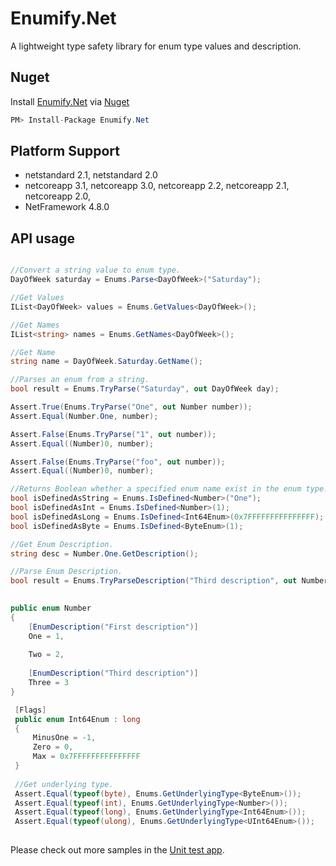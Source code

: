 # Enumify.Net
A lightweight type safety library for enum type values and description.

## Nuget
Install [Enumify.Net](https://www.nuget.org/packages/Enumify.Net/) via [Nuget](https://www.nuget.org/packages/Enumify.Net/)

```csharp
PM> Install-Package Enumify.Net
```

## Platform Support
*  netstandard 2.1, netstandard 2.0
*  netcoreapp 3.1, netcoreapp 3.0, netcoreapp 2.2, netcoreapp 2.1, netcoreapp 2.0, 
*  NetFramework 4.8.0

## API usage
```csharp

//Convert a string value to enum type.
DayOfWeek saturday = Enums.Parse<DayOfWeek>("Saturday");

//Get Values
IList<DayOfWeek> values = Enums.GetValues<DayOfWeek>();

//Get Names
IList<string> names = Enums.GetNames<DayOfWeek>();

//Get Name
string name = DayOfWeek.Saturday.GetName();

//Parses an enum from a string.
bool result = Enums.TryParse("Saturday", out DayOfWeek day);

Assert.True(Enums.TryParse("One", out Number number));
Assert.Equal(Number.One, number);

Assert.False(Enums.TryParse("1", out number));
Assert.Equal((Number)0, number);

Assert.False(Enums.TryParse("foo", out number));
Assert.Equal((Number)0, number);

//Returns Boolean whether a specified enum name exist in the enum type.
bool isDefinedAsString = Enums.IsDefined<Number>("One");
bool isDefinedAsInt = Enums.IsDefined<Number>(1);
bool isDefinedAsLong = Enums.IsDefined<Int64Enum>(0x7FFFFFFFFFFFFFFF);
bool isDefinedAsByte = Enums.IsDefined<ByteEnum>(1);

//Get Enum Description.
string desc = Number.One.GetDescription();

//Parse Enum Description.
bool result = Enums.TryParseDescription("Third description", out Number number);
 

public enum Number
{
    [EnumDescription("First description")]
    One = 1,
    
    Two = 2,
    
    [EnumDescription("Third description")]
    Three = 3
}

 [Flags]
 public enum Int64Enum : long
 {
     MinusOne = -1,
     Zero = 0,
     Max = 0x7FFFFFFFFFFFFFFF
 }
 
 //Get underlying type.
 Assert.Equal(typeof(byte), Enums.GetUnderlyingType<ByteEnum>());
 Assert.Equal(typeof(int), Enums.GetUnderlyingType<Number>());
 Assert.Equal(typeof(long), Enums.GetUnderlyingType<Int64Enum>());
 Assert.Equal(typeof(ulong), Enums.GetUnderlyingType<UInt64Enum>());
 
```

Please check out more samples in the [Unit test app](https://github.com/deepumi/enumify.net/blob/deepumi-readme-update/Enumify.Net.Test/EnumTest.cs).
